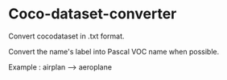 # Coco-dataset-converter
  Convert cocodataset in .txt format.

  Convert the name's label into Pascal VOC name when possible.

  Example : airplan --> aeroplane
